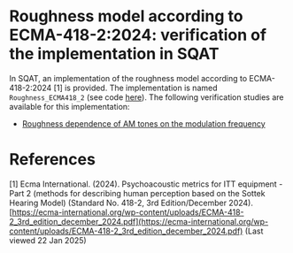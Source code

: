 # Roughness model according to ECMA-418-2:2024: verification of the implementation in SQAT

In SQAT, an implementation of the roughness model according to ECMA-418-2:2024 [1] is provided. The implementation is named `Roughness_ECMA418_2` (see code [here](../../psychoacoustic_metrics/Roughness_ECMA418_2/Roughness_ECMA418_2.m)). The following verification studies are available for this implementation:

- [Roughness dependence of AM tones on the modulation frequency](1_AM_modulation_freq)

# References
[1] Ecma International. (2024). Psychoacoustic metrics for ITT equipment - Part 2 (methods for describing human perception based on the Sottek Hearing Model) (Standard No. 418-2, 3rd Edition/December 2024). [https://ecma-international.org/wp-content/uploads/ECMA-418-2_3rd_edition_december_2024.pdf](https://ecma-international.org/wp-content/uploads/ECMA-418-2_3rd_edition_december_2024.pdf) (Last viewed 22 Jan 2025)

